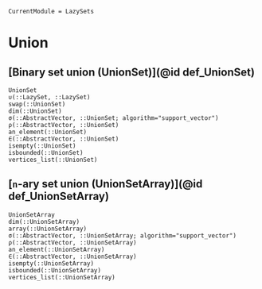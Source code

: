 ```@meta
CurrentModule = LazySets
```

# Union

## [Binary set union (UnionSet)](@id def_UnionSet)

```@docs
UnionSet
∪(::LazySet, ::LazySet)
swap(::UnionSet)
dim(::UnionSet)
σ(::AbstractVector, ::UnionSet; algorithm="support_vector")
ρ(::AbstractVector, ::UnionSet)
an_element(::UnionSet)
∈(::AbstractVector, ::UnionSet)
isempty(::UnionSet)
isbounded(::UnionSet)
vertices_list(::UnionSet)
```

## [``n``-ary set union (UnionSetArray)](@id def_UnionSetArray)

```@docs
UnionSetArray
dim(::UnionSetArray)
array(::UnionSetArray)
σ(::AbstractVector, ::UnionSetArray; algorithm="support_vector")
ρ(::AbstractVector, ::UnionSetArray)
an_element(::UnionSetArray)
∈(::AbstractVector, ::UnionSetArray)
isempty(::UnionSetArray)
isbounded(::UnionSetArray)
vertices_list(::UnionSetArray)
```
